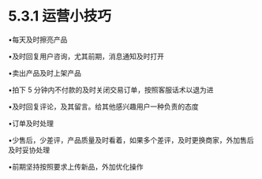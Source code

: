 # 5.3.1 运营小技巧

•每天及时擦亮产品

•及时回复用户咨询，尤其前期，消息通知及时打开

•卖出产品及时上架产品

•拍下 5 分钟内不付款的及时关闭交易订单，按照客服话术以退为进

•及时回复评论，及其留言。给其他感兴趣用户一种负责的态度

•订单及时处理

•少售后，少差评，产品质量及时看着，如果多个差评，及时更换商家，外加售后及时妥协处理

•前期坚持按照要求上传新品，外加优化操作